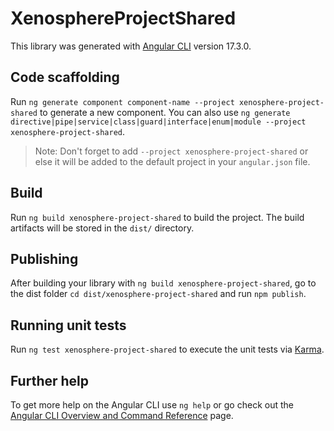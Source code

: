 # XenosphereProjectShared

This library was generated with [Angular CLI](https://github.com/angular/angular-cli) version 17.3.0.

## Code scaffolding

Run `ng generate component component-name --project xenosphere-project-shared` to generate a new component. You can also use `ng generate directive|pipe|service|class|guard|interface|enum|module --project xenosphere-project-shared`.
> Note: Don't forget to add `--project xenosphere-project-shared` or else it will be added to the default project in your `angular.json` file. 

## Build

Run `ng build xenosphere-project-shared` to build the project. The build artifacts will be stored in the `dist/` directory.

## Publishing

After building your library with `ng build xenosphere-project-shared`, go to the dist folder `cd dist/xenosphere-project-shared` and run `npm publish`.

## Running unit tests

Run `ng test xenosphere-project-shared` to execute the unit tests via [Karma](https://karma-runner.github.io).

## Further help

To get more help on the Angular CLI use `ng help` or go check out the [Angular CLI Overview and Command Reference](https://angular.io/cli) page.
